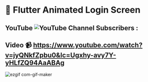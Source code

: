 # :art:   Flutter Animated Login Screen

## YouTube ![YouTube Channel Subscribers](https://img.shields.io/youtube/channel/subscribers/UCYiZceCCbaRLP27U5RXRHog?label=Omar%20Ahmed&style=social) : 

## Video :video_camera: https://www.youtube.com/watch?v=jyQNkfZpbu0&lc=Ugxhy-avy7Y-yHLfZQ94AaABAg

![ezgif com-gif-maker](https://user-images.githubusercontent.com/38296077/200167519-277ed14a-16db-4e10-8969-d55134a2f090.gif)
